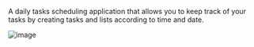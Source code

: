 A daily tasks scheduling application that allows you to keep track of your tasks by creating tasks and lists according to time and date.


![image](https://github.com/Vijaychandra-Govindapalle/Daily-Task-Management-Application/assets/118375565/c5cdaabd-4520-4526-b916-ecff6a8366dd)

